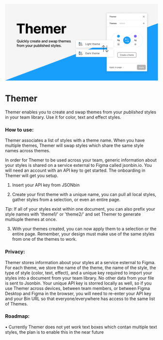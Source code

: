 ![Themer promo image](img/themer-banner-v2.0-github.png?raw=true "Themer promo")

# Themer
Themer enables you to create and swap themes from your *published* styles in your team library. Use it for color, text and effect styles.

### How to use:
Themer associates a list of styles with a theme name. When you have multiple themes, Themer will swap styles which share the same style names across themes.

In order for Themer to be used across your team, generic information about your styles is shared on a service external to Figma called jsonbin.io. You will need an account with an API key to get started. The onboarding in Themer will get you setup.

1. Insert your API key from JSONbin

2. Create your first theme with a unique name, you can pull all local styles, gather styles from a selection, or even an entire page. 

*Tip*: If all of your styles exist within one document, you can also prefix your style names with 'theme1/' or 'theme2/' and set Themer to generate multiuple themes at once.

3. With your themes created, you can now apply them to a selection or the entire page. Remember, your design must make use of the same styles from one of the themes to work.

### Privacy:
Themer stores information about your styles at a service esternal to Figma. For each theme, we store the name of the theme, the name of the style, the type of style (color, text, effect), and a unique key required to import your styles into a document from your team library. No other data from your file is sent to Jsonbin. Your unique API key is storred locally as well, so if you use Themer across devices, between team members, or between Figma Desktop and Figma in the browser, you will need to re-enter your API key and your Bin URL so that everyone/everywhere has access to the same list of Themes.

### Roadmap:
• Currently Themer does not yet work text boxes which contan multiple text styles, the plan is to enable this in the near future
